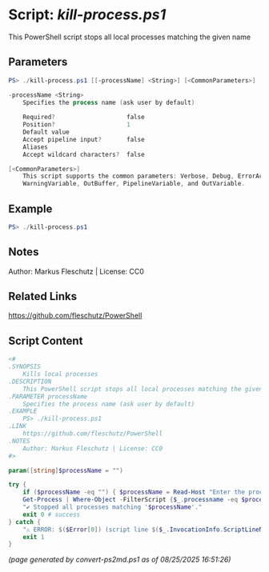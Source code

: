 Script: *kill-process.ps1*
========================

This PowerShell script stops all local processes matching the given name

Parameters
----------
```powershell
PS> ./kill-process.ps1 [[-processName] <String>] [<CommonParameters>]

-processName <String>
    Specifies the process name (ask user by default)
    
    Required?                    false
    Position?                    1
    Default value                
    Accept pipeline input?       false
    Aliases                      
    Accept wildcard characters?  false

[<CommonParameters>]
    This script supports the common parameters: Verbose, Debug, ErrorAction, ErrorVariable, WarningAction, 
    WarningVariable, OutBuffer, PipelineVariable, and OutVariable.
```

Example
-------
```powershell
PS> ./kill-process.ps1

```

Notes
-----
Author: Markus Fleschutz | License: CC0

Related Links
-------------
https://github.com/fleschutz/PowerShell

Script Content
--------------
```powershell
<#
.SYNOPSIS
	Kills local processes
.DESCRIPTION
	This PowerShell script stops all local processes matching the given name
.PARAMETER processName
	Specifies the process name (ask user by default)
.EXAMPLE
	PS> ./kill-process.ps1
.LINK
	https://github.com/fleschutz/PowerShell
.NOTES
	Author: Markus Fleschutz | License: CC0
#>

param([string]$processName = "")

try {
	if ($processName -eq "") { $processName = Read-Host "Enter the process name" }
	Get-Process | Where-Object -FilterScript {$_.processname -eq $processName} | Select-Object id | Stop-Process
	"✔️ Stopped all processes matching '$processName'."
	exit 0 # success
} catch {
	"⚠️ ERROR: $($Error[0]) (script line $($_.InvocationInfo.ScriptLineNumber))"
	exit 1
}
```

*(page generated by convert-ps2md.ps1 as of 08/25/2025 16:51:26)*
